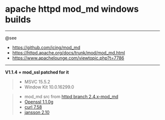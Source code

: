 # apache httpd mod_md windows builds #

----
@see  
- https://github.com/icing/mod_md  
- https://httpd.apache.org/docs/trunk/mod/mod_md.html  
- https://www.apachelounge.com/viewtopic.php?t=7786  

----
**V1.1.4 + mod_ssl patched for it**

> - MSVC 15.5.2  
> - Window Kit 10.0.16299.0    
    
> - mod_md src from [httpd branch 2.4.x-mod_md](https://github.com/apache/httpd/tree/2.4.x-mod_md)  
> - [Openssl 1.1.0g ](https://github.com/openssl/openssl/tree/OpenSSL_1_1_0g)  
> - [curl 7.58](https://github.com/curl/curl)  
> - [jansson 2.10 ](https://github.com/akheron/jansson)  
> 
